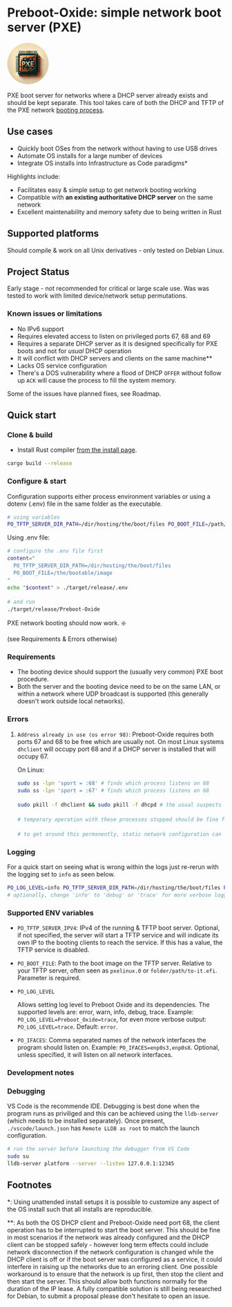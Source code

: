 # Preboot-Oxide: simple network boot server (PXE)

<img src="assets/logo.webp" height="96" style="border-radius: 96px" />

PXE boot server for networks where a DHCP server already exists and should be kept separate.
This tool takes care of both the DHCP and TFTP of the PXE network [booting process](https://en.wikipedia.org/wiki/Preboot_Execution_Environment]).

## Use cases
  - Quickly boot OSes from the network without having to use USB drives
  - Automate OS installs for a large number of devices
  - Integrate OS installs into Infrastructure as Code paradigms*

Highlights include:
  - Facilitates easy & simple setup to get network booting working
  - Compatible with **an existing authoritative DHCP server** on the same network
  - Excellent maintenability and memory safety due to being written in Rust

## Supported platforms
Should compile & work on all Unix derivatives - only tested on Debian Linux.

## Project Status
Early stage - not recommended for critical or large scale use. Was was tested to work with limited device/network setup permutations.

### Known issues or limitations
- No IPv6 support
- Requires elevated access to listen on privileged ports 67, 68 and 69
- Requires a separate DHCP server as it is designed specifically for PXE boots and not for *usual* DHCP operation
- It will conflict with DHCP servers and clients on the same machine**
- Lacks OS service configuration
- There's a DOS vulnerability where a flood of DHCP `OFFER` without follow up `ACK` will cause the process to fill the system memory.

Some of the issues have planned fixes, see Roadmap.

## Quick start

### Clone & build

- Install Rust compiler [from the install page](https://www.rust-lang.org/tools/install).

```BASH
cargo build --release
```

### Configure & start
Configuration supports either process environment variables or using a dotenv (.env) file in the same folder as the executable.

```BASH
# using variables
PO_TFTP_SERVER_DIR_PATH=/dir/hosting/the/boot/files PO_BOOT_FILE=/path/to/the/bootable/image ./target/release/Preboot-Oxide
```

Using .env file:
```BASH
# configure the .env file first
content="
  PO_TFTP_SERVER_DIR_PATH=/dir/hosting/the/boot/files
  PO_BOOT_FILE=/the/bootable/image
"
echo "$content" > ./target/release/.env

# and run
./target/release/Preboot-Oxide
```

PXE network booting should now work. ❇️ 

(see Requirements & Errors otherwise)

### Requirements
- The booting device should support the (usually very common) PXE boot procedure.
- Both the server and the booting device need to be on the same LAN, or within a network where UDP broadcast is supported (this generally doesn't work outside local networks).

### Errors

1. `Address already in use (os error 98)`: Preboot-Oxide requires both ports 67 and 68 to be free which are usually not. On most Linux systems `dhclient` will occupy port 68 and if a DHCP server is installed that will occupy 67.
    
    On Linux: 
      ```BASH
      sudo ss -lpn 'sport = :68' # finds which process listens on 68
      sudo ss -lpn 'sport = :67' # finds which process listens on 68
      
      sudo pkill -f dhclient && sudo pkill -f dhcpd # the usual suspects
      
      # temporary operation with these processes stopped should be fine for a while but will break the OS DHCP operation of configuring its network interfaces
      
      # to get around this permanently, static network configuration can be used to not need the use of `dhclient`.
      ```

### Logging

For a quick start on seeing what is wrong within the logs just re-rerun with the logging set to `info` as seen below.
```BASH
PO_LOG_LEVEL=info PO_TFTP_SERVER_DIR_PATH=/dir/hosting/the/boot/files PO_BOOT_FILE=/path/to/the/bootable/image ./target/release/Preboot-Oxide
# optionally, change 'info' to 'debug' or 'trace' for more verbose logging.
```

### Supported ENV variables

 - `PO_TFTP_SERVER_IPV4`: IPv4 of the running & TFTP boot server. Optional, if not specified, the server will start a TFTP service and will indicate its own IP to the booting clients to reach the service. If this has a value, the TFTP service is disabled.
 - `PO_BOOT_FILE`: Path to the boot image on the TFTP server. Relative to your TFTP server, often seen as `pxelinux.0` or `folder/path/to-it.efi`. Parameter is required.
 - `PO_LOG_LEVEL`
    
    Allows setting log level to Preboot Oxide and its dependencies. The supported levels are: error, warn, info, debug, trace. Example: `PO_LOG_LEVEL=Preboot_Oxide=trace`, for even more verbose output: `PO_LOG_LEVEL=trace`. Default: `error`.
 - `PO_IFACES`: Comma separated names of the network interfaces the program should listen on. Example: `PO_IFACES=enp0s3,enp0s8`. Optional, unless specified, it will listen on all network interfaces.


### Development notes

### Debugging
VS Code is the recommende IDE.
Debugging is best done when the program runs as priviliged and this can be achieved using the `lldb-server` (which needs to be installed separately). Once present,
`./vscode/launch.json` has `Remote LLDB as root` to match the launch configuration.

```BASH
# run the server before launching the debugger from VS Code
sudo su
lldb-server platform --server --listen 127.0.0.1:12345
```

## Footnotes
*: Using unattended install setups it is possible to customize any aspect of the OS install such that all installs are reproducible.

**: As both the OS DHCP client and Preboot-Oxide need port 68, the client operation has to be interrupted to start the boot server. This should be fine in most scenarios if the network was already configured and the DHCP client can be stopped safely - however long term effects could include network disconnection if the network configuration is changed while the DHCP client is off or if the boot server was configured as a service, it could interfere in raising up the networks due to an erroring client. One possible workaround is to ensure that the network is up first, then stop the client and then start the server. This should allow both functions normally for the duration of the IP lease. A fully compatible solution is still being researched for Debian, to submit a proposal please don't hesitate to open an issue.